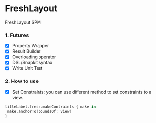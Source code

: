 # FreshLayout
 FreshLayout SPM

### 1. Futures

  - [x] Property Wrapper
  - [x] Result Builder
  - [x] Overloading operator
  - [x] DSL/Snapkit syntax
  - [x] Write Unit Test

### 2. How to use

  - [x] Set Constraints: you can use different method to set constraints to a view.
  
  ```swift
  titleLabel.fresh.makeContraints { make in
   make.anchorTo(boundsOf: view)
  }
  ```

